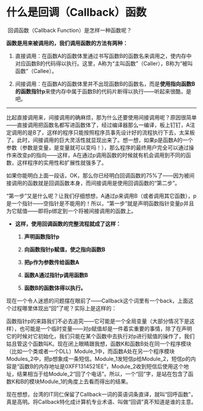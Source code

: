 # 什么是回调（Callback）函数

​     回调函数（Callback Function）是怎样一种函数呢？

**函数是用来被调用的，我们调用函数的方法有两种：**

1. 直接调用：在函数A的函数体里通过书写函数B的函数名来调用之，使内存中对应函数B的代码得以执行。这里，A称为“主叫函数”（Caller），B称为“被叫函数”（Callee）。

2. 间接调用：在函数A的函数体里并不出现函数B的函数名，而是**使用指向函数B的函数指针p**来使内存中属于函数B的代码片断得以执行——听起来很酷，是吧。

---



​        比起直接调用来，间接调用的确麻烦，那为什么还要使用间接调用呢？原因很简单——直接调用把函数名都写进函数体了，经过编译器那么一编译，板上钉钉，A注定调用的是B了，这样的程序只能按照程序员事先设计好的流程执行下去，太呆板了。此时，间接调用的巨大灵活性就显现出来了。想一想，如果p是函数A的一个参数（参数是变量，是变量就可以变吗！），那么程序的最终用户完全可以通过操作来改变p的指向——这样，A在通过p调用函数的时候就有机会调用到不同的函数，这样程序的实用性和扩展性就强多了。

​     如果你能明白上面一段话，OK，那么你已经明白回调函数的75%了——因为被间接调用的函数就是回调函数本身，而间接调用是使用回调函数的“第二步”。

​       “第一步”又是什么呢？让我们仔细想想，A通过p来调用B（或者调用其它函数），p是一个指针——空指针是不能用的！所以，“第一步”就是声明函数指针变量p并且为它赋值——即将p绑定到一个将被间接调用的函数上。

- **这样，使用回调函数的完整流程就成了这样：**

  1. **声明函数指针p** 

  2. **向函数指针p赋值，使之指向函数B**
  3.  **把p作为参数传给函数A** 
  4. **函数A通过指针p调用函数B** 
  5.  **函数B的函数体得以执行。**

 

​     现在一个令人迷惑的问题摆在眼前了——Callback这个词里有一个back，上面这个过程哪里体现出“回”了呢？实际上是这样的：

​		函数指针p的来路我们不必去追究——它可能是一个全局变量（大部分情况下是这样），也可能是一个临时变量——对p赋值却是一件着实重要的事情，除了在声明它的时候对它初始化，我们只能在某个函数中去执行对p进行赋值的操作了，我们姑且管这个函数叫K。现在闭上眼睛跟我想，函数K和函数B处在同一个程序模块（比如一个类或者一个DLL）Module_1中，而函数A处在另一个程序模块Modules_2中，把p想象成一条短信。Module_1发短信p给Module_2，短信p的内容是“函数B的内存地址是0XFF1314521EE”，Module_2收到短信后使用这个地址，结果相当于给Module_2“回了个电话”。所以，一个“回”字，是站在包含了函数K和B的模块Module_1的角度上去看而得出的结果。

​		现在想想，台湾的IT同仁保留了Callback一词的英语词条直译，就叫“回呼函数”，真是高明。将Callback特化成计算机专业术语、叫做“回调”真不知道是谁的主意。

